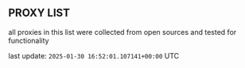 ## PROXY LIST

all proxies in this list were collected from open sources and tested for functionality

last update: `2025-01-30 16:52:01.107141+00:00` UTC